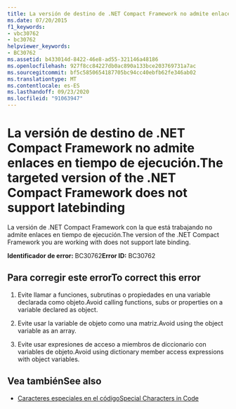 ```yaml
---
title: La versión de destino de .NET Compact Framework no admite enlaces en tiempo de ejecución.
ms.date: 07/20/2015
f1_keywords:
- vbc30762
- bc30762
helpviewer_keywords:
- BC30762
ms.assetid: b433014d-8422-46e8-ad55-321146a48186
ms.openlocfilehash: 927f8cc84227db0ac890a133bce203769731a7ac
ms.sourcegitcommit: bf5c5850654187705bc94cc40ebfb62fe346ab02
ms.translationtype: MT
ms.contentlocale: es-ES
ms.lasthandoff: 09/23/2020
ms.locfileid: "91063947"
---
```

# <a name="the-targeted-version-of-the-net-compact-framework-does-not-support-latebinding"></a><span data-ttu-id="4b877-102">La versión de destino de .NET Compact Framework no admite enlaces en tiempo de ejecución.</span><span class="sxs-lookup"><span data-stu-id="4b877-102">The targeted version of the .NET Compact Framework does not support latebinding</span></span>

<span data-ttu-id="4b877-103">La versión de .NET Compact Framework con la que está trabajando no admite enlaces en tiempo de ejecución.</span><span class="sxs-lookup"><span data-stu-id="4b877-103">The version of the .NET Compact Framework you are working with does not support late binding.</span></span>  
  
 <span data-ttu-id="4b877-104">**Identificador de error:** BC30762</span><span class="sxs-lookup"><span data-stu-id="4b877-104">**Error ID:** BC30762</span></span>  
  
## <a name="to-correct-this-error"></a><span data-ttu-id="4b877-105">Para corregir este error</span><span class="sxs-lookup"><span data-stu-id="4b877-105">To correct this error</span></span>  
  
1. <span data-ttu-id="4b877-106">Evite llamar a funciones, subrutinas o propiedades en una variable declarada como objeto.</span><span class="sxs-lookup"><span data-stu-id="4b877-106">Avoid calling functions, subs or properties on a variable declared as object.</span></span>  
  
2. <span data-ttu-id="4b877-107">Evite usar la variable de objeto como una matriz.</span><span class="sxs-lookup"><span data-stu-id="4b877-107">Avoid using the object variable as an array.</span></span>  
  
3. <span data-ttu-id="4b877-108">Evite usar expresiones de acceso a miembros de diccionario con variables de objeto.</span><span class="sxs-lookup"><span data-stu-id="4b877-108">Avoid using dictionary member access expressions with object variables.</span></span>  
  
## <a name="see-also"></a><span data-ttu-id="4b877-109">Vea también</span><span class="sxs-lookup"><span data-stu-id="4b877-109">See also</span></span>

- [<span data-ttu-id="4b877-110">Caracteres especiales en el código</span><span class="sxs-lookup"><span data-stu-id="4b877-110">Special Characters in Code</span></span>](../programming-guide/program-structure/special-characters-in-code.md)
